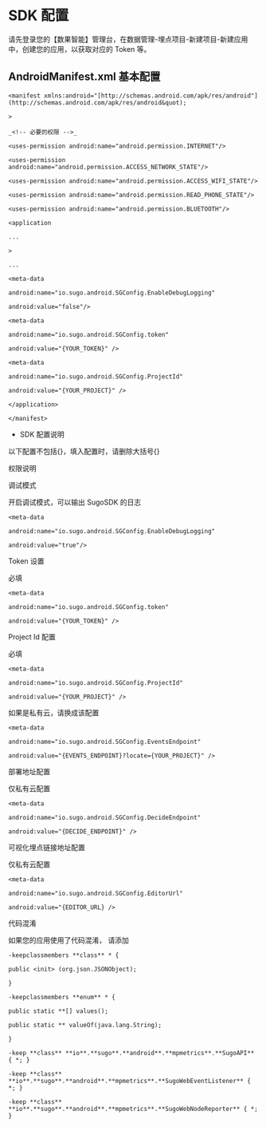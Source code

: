 # SDK 配置

请先登录您的【数果智能】管理台，在数据管理-埋点项目-新建项目-新建应用中，创建您的应用，以获取对应的 Token 等。

## AndroidManifest.xml 基本配置
```
<manifest xmlns:android="[http://schemas.android.com/apk/res/android"](http://schemas.android.com/apk/res/android&quot);

>

_<!-- 必要的权限 -->_

<uses-permission android:name="android.permission.INTERNET"/>

<uses-permission android:name="android.permission.ACCESS_NETWORK_STATE"/>

<uses-permission android:name="android.permission.ACCESS_WIFI_STATE"/>

<uses-permission android:name="android.permission.READ_PHONE_STATE"/>

<uses-permission android:name="android.permission.BLUETOOTH"/>

<application

...

>

...

<meta-data

android:name="io.sugo.android.SGConfig.EnableDebugLogging"

android:value="false"/>

<meta-data

android:name="io.sugo.android.SGConfig.token"

android:value="{YOUR_TOKEN}" />

<meta-data

android:name="io.sugo.android.SGConfig.ProjectId"

android:value="{YOUR_PROJECT}" />

</application>

</manifest>
```
* SDK 配置说明

以下配置不包括{}，填入配置时，请删除大括号{}

权限说明

调试模式

开启调试模式，可以输出 SugoSDK 的日志
```
<meta-data

android:name="io.sugo.android.SGConfig.EnableDebugLogging"

android:value="true"/>
```
Token 设置

必填
```
<meta-data

android:name="io.sugo.android.SGConfig.token"

android:value="{YOUR_TOKEN}" />
```
Project Id 配置

必填
```
<meta-data

android:name="io.sugo.android.SGConfig.ProjectId"

android:value="{YOUR_PROJECT}" />
```
如果是私有云，请换成该配置
```
<meta-data

android:name="io.sugo.android.SGConfig.EventsEndpoint"

android:value="{EVENTS_ENDPOINT}?locate={YOUR_PROJECT}" />
```
部署地址配置

仅私有云配置
```
<meta-data

android:name="io.sugo.android.SGConfig.DecideEndpoint"

android:value="{DECIDE_ENDPOINT}" />
```
可视化埋点链接地址配置

仅私有云配置
```
<meta-data

android:name="io.sugo.android.SGConfig.EditorUrl"

android:value="{EDITOR_URL} />
```
代码混淆

如果您的应用使用了代码混淆， 请添加
```
-keepclassmembers **class** * {

public <init> (org.json.JSONObject);

}

-keepclassmembers **enum** * {

public static **[] values();

public static ** valueOf(java.lang.String);

}

-keep **class** **io**.**sugo**.**android**.**mpmetrics**.**SugoAPI** { *; }

-keep **class** **io**.**sugo**.**android**.**mpmetrics**.**SugoWebEventListener** { *; }

-keep **class** **io**.**sugo**.**android**.**mpmetrics**.**SugoWebNodeReporter** { *; }

```